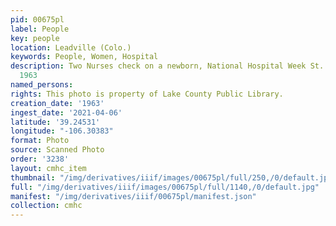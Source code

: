 ```yaml
---
pid: 00675pl
label: People
key: people
location: Leadville (Colo.)
keywords: People, Women, Hospital
description: Two Nurses check on a newborn, National Hospital Week St. Vincent's Hospital,
  1963
named_persons: 
rights: This photo is property of Lake County Public Library.
creation_date: '1963'
ingest_date: '2021-04-06'
latitude: '39.24531'
longitude: "-106.30383"
format: Photo
source: Scanned Photo
order: '3238'
layout: cmhc_item
thumbnail: "/img/derivatives/iiif/images/00675pl/full/250,/0/default.jpg"
full: "/img/derivatives/iiif/images/00675pl/full/1140,/0/default.jpg"
manifest: "/img/derivatives/iiif/00675pl/manifest.json"
collection: cmhc
---
```

